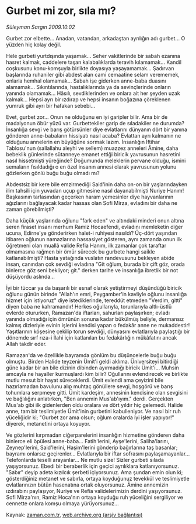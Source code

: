 # Gurbet mi zor, sıla mı?

*Süleyman Sargın 2009.10.02*

<tr><td class="metin" colspan="2" style="padding-top: 20px; padding-left: 5px; ">Gurbet zor elbette... Anadan, vatandan, arkadaştan ayrılığın adı gurbet... O yüzden hiç kolay değil.</td></tr><tr><td class="metin" colspan="2" style="padding-top: 20px; padding-left: 5px; "><p>Hele gurbeti yurtdışında yaşamak... Seher vakitlerinde bir sabah ezanına hasret kalmak, caddelere taşan kalabalıklarda teravih kılamamak... Kandil coşkusunu konu-komşuyla birlikte doyasıya yaşayamamak... Şadırvan başlarında ruhaniler gibi abdest alan cami cemaatine selam verememek, onlarla hemhal olamamak... Sabah işe giderken anne-baba duasını alamamak... Sıkıntılarında, hastalıklarında ya da sevinçlerinde onların yanında olamamak... Hâsılı, sevdiklerinden ve onlara ait her şeyden uzak kalmak... Hepsi ayrı bir ızdırap ve hepsi insanın boğazına çöreklenen yumruk gibi ayrı bir hafakan sebebi...
<p>Evet, gurbet zor... Onun ne olduğunu en iyi garipler bilir. Ama bir de madalyonun öbür yüzü var. Gurbettekiler garip de sıladakiler ne durumda? İnsanlığa sevgi ve barış götürsünler diye evlatlarını dünyanın dört bir yanına gönderen anne-babaların hissiyatı nasıl acaba? Evlattan ayrı kalmanın ne olduğunu annelerin en büyüğüne sormak lazım. İnsanlığın İftihar Tablosu'nun (sallallahu aleyhi ve sellem) muazzez anneleri Âmine, daha bebeklik günlerinde sütanneye emanet ettiği biricik yavrusunun hasretini nasıl hissetmişti yüreğinde? Doğumunda meleklerin pervane olduğu, ismini semaların fısıldadığı o en özel insanın annesi olarak yavrusunun yolunu gözlerken gönlü buğu buğu olmadı mı? 
<p>Abdestsiz bir kere bile emzirmediği Said'inin daha on-on bir yaşlarındayken ilim tahsili için yuvadan uçup gitmesine nasıl dayanabilmişti Nuriye Hanım! Başkasının tarlasından geçerken haram yemesinler diye hayvanlarının ağızlarını bağlayacak kadar hassas olan Sofi Mirza, evladını bir daha ne zaman görebilmişti? 
<p>Daha küçük yaşlarında oğlunu "fark eden" ve altındaki minderi onun altına seren firaset insanı merhum Ramiz Hocaefendi, evladını memleketin diğer ucuna, Edirne'ye gönderirken halet-i ruhiyesi nasıldı? Üç-dört yaşından itibaren oğlunun namazlarına hassasiyet gösteren, aynı zamanda onun ilk öğretmeni olan muallâ valide Refia Hanım, ilk zamanlar çok taraftar olmamasına rağmen bir ömür sürecek bu gurbete hangi saikle katlanabilmişti? Hasta yatağında vuslatın randevusunu bekleyen abide insan, canından çok sevdiği evladına "Git oğlum, burada bir çift göz, orada binlerce göz seni bekliyor; git." derken tarihe ve insanlığa ibretlik bir not düşüyordu aslında... 
<p>İyi bir tüccar ya da başarılı bir esnaf olarak yetiştirmeyi düşündüğü biricik oğlunu günün birinde "Allah'ın emri, Peygamber'in kavliyle oğlunu insanlığa hizmet için istiyoruz" diye istediklerinde, tereddüt etmeden "Verdim, gitti" diyen baba ne kahramandır! Herkes oğullarıyla, torunlarıyla altlı-üstlü evlerde otururken, Ramazan'da iftarları, sahurları paylaşırken; evladı yanında olmadığı için ömrünün sonuna kadar bükülmüş beliyle, dermansız kalmış dizleriyle evinin işlerini kendisi yapan o fedakâr anne ne mukaddestir! Yaşıtlarının köşesine çekilip torun sevdiği, dünyasını evlatlarıyla paylaştığı bir dönemde sırf rıza-i İlahi için katlanılan bu fedakârlığın mükâfatını ancak Allah takdir eder. 
<p>Ramazan'da ve özellikle bayramda gönlüm bu düşüncelerle buğu buğu olmuştu. Birden Halide teyzenin Ümit'i geldi aklıma. Üniversiteyi bitirdiği güne kadar bir an bile dizinin dibinden ayırmadığı biricik Ümit'i... Muhsin amcayla ne hayaller kurmuşlardı kim bilir? Oğullarını evlendirecek ve birlikte mutlu mesut bir hayat süreceklerdi. Ümit evlendi ama çeyizini bile hazırlamadan bavulunu alıp muhtaç gönüllere sevgi, hoşgörü ve barış tohumlara serpmeye gitti. Ümit kardeşim, annesinin kendisine olan sevgisini ve bağlılığını anlatırken, "Ben annemin Mus'ab'ıyım." derdi. Gerçekten Mus'ab gibi ilk gidenlerden oldu oralara ve dört yıldır hiç gelemedi. Halide anne, tam bir teslimiyetle Ümit'inin gurbetini kabulleniyor. Ve nasıl bir ruh yüceliğidir ki; "Gurbet zor ama olsun; oğlum oralarda iyi işler yapıyor!" diyerek, metanetini ortaya koyuyor.
<p>Ve gözlerini kırpmadan ciğerparelerini insanlığın hizmetine gönderen daha binlerce eli öpülesi anne-baba... Fatih'lerini, Ayşe'lerini, Saliha'larını, Zeynep'lerini, Said'lerini, Haşim'lerini gönderip bağırlarına taş basanlar; bayramı onlarsız geçirenler... Evlatlarıyla bir iftar sofrasını paylaşamayanlar... Telefonlarda teselli arayanlar... Ne mutlu size! Sizler gurbeti sılada yaşıyorsunuz. Ebedi bir beraberlik için geçici ayrılıklara katlanıyorsunuz. "Sabır" deyip adeta kızılcık şerbeti içiyorsunuz. Ama şundan emin olun ki; gösterdiğiniz metanet ve sabırla, ortaya koyduğunuz tevekkül ve teslimiyetle evlatlarınızın bütün hasenatına ortak oluyorsunuz. Âmine annemizin ızdırabını paylaşıyor, Nuriye ve Refia validelerimizin derdini yaşıyorsunuz. Sofi Mirza'nın, Ramiz Hoca'nın ortaya koyduğu ruh yüceliğini sergiliyor ve cennette onlara komşu olmaya yürüyorsunuz...<br/></p></p></p></p></p></p></p></td></tr>

Kaynak: [zaman.com.tr](http://zaman.com.tr/yazar.do?yazino=898203), [web.archive.org (arşiv bağlantısı)](http://web.archive.org/web/20091221070003/http://www.zaman.com.tr:80/yazar.do?yazino=898203)
